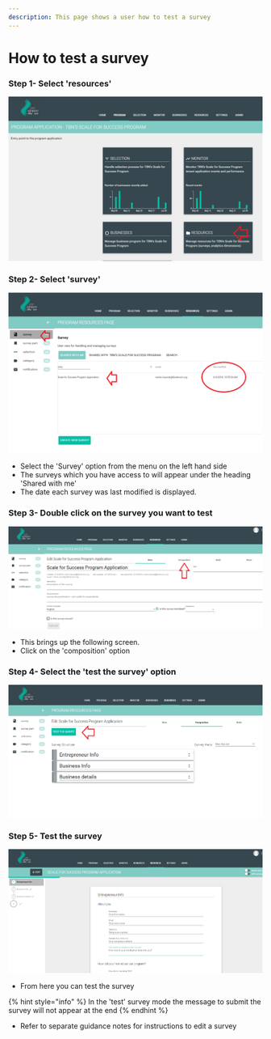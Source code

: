 ```yaml
---
description: This page shows a user how to test a survey
---
```


# How to test a survey

### Step 1- Select 'resources' 

![](../.gitbook/assets/image%20%283%29.png)

### Step 2-  Select 'survey'

![](../.gitbook/assets/image%20%288%29.png)

* Select the 'Survey' option from the menu on the left hand side
* The surveys which you have access to will appear under the heading 'Shared with me'
* The date each survey was last modified is displayed.

### Step 3-  Double click on the survey you want to test

![](../.gitbook/assets/image%20%289%29.png)

* This brings up the following screen.
* Click  on the 'composition' option

### Step 4-  Select the 'test the survey' option

![](../.gitbook/assets/image%20%281%29.png)

### Step 5- Test the survey

![](../.gitbook/assets/image%20%285%29.png)

* From here you can test the survey

{% hint style="info" %}
In the 'test' survey mode the message to submit the survey will not appear at the end
{% endhint %}

* Refer to separate guidance notes for instructions to edit a survey



